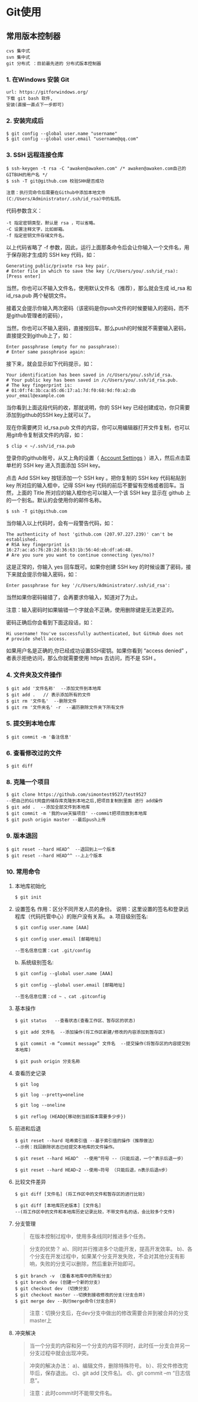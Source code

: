 # Git使用

## 常用版本控制器  
```
cvs 集中式   
svn 集中式		
git 分布式 ：目前最先进的 分布式版本控制器
```
### 1. 在Windows 安装 Git 
```
url: https://gitforwindows.org/  
下载 git bash 软件,  
安装(直接一直点下一步即可)
```
### 2. 安装完成后
```
$ git config --global user.name "username"
$ git config --global user.email "username@qq.com"
```
### 3. SSH 远程连接仓库
```
$ ssh-keygen -t rsa -C "awaken@awaken.com" /* awaken@awaken.com自己的GITBUH的用户名 */
$ ssh -T git@github.com 校验SHH是否成功
```       

    注意：执行完命令后需要在Github中添加本地文件(C:/Users/Administrator/.ssh/id_rsa)中的私钥。
    
代码参数含义：
```
-t 指定密钥类型，默认是 rsa ，可以省略。
-C 设置注释文字，比如邮箱。
-f 指定密钥文件存储文件名。
```
以上代码省略了 -f 参数，因此，运行上面那条命令后会让你输入一个文件名，用于保存刚才生成的 SSH key 代码，如：
```
Generating public/private rsa key pair.
# Enter file in which to save the key (/c/Users/you/.ssh/id_rsa): [Press enter]
```

当然，你也可以不输入文件名，使用默认文件名（推荐），那么就会生成 id_rsa 和 id_rsa.pub 两个秘钥文件。

接着又会提示你输入两次密码（该密码是你push文件的时候要输入的密码，而不是github管理者的密码），

当然，你也可以不输入密码，直接按回车。那么push的时候就不需要输入密码，直接提交到github上了，如：

```
Enter passphrase (empty for no passphrase): 
# Enter same passphrase again:
```

接下来，就会显示如下代码提示，如：

```
Your identification has been saved in /c/Users/you/.ssh/id_rsa.
# Your public key has been saved in /c/Users/you/.ssh/id_rsa.pub.
# The key fingerprint is:
# 01:0f:f4:3b:ca:85:d6:17:a1:7d:f0:68:9d:f0:a2:db your_email@example.com
```

当你看到上面这段代码的收，那就说明，你的 SSH key 已经创建成功，你只需要添加到github的SSH key上就可以了。

现在你需要拷贝 id_rsa.pub 文件的内容，你可以用编辑器打开文件复制，也可以用git命令复制该文件的内容，如：

```
$ clip < ~/.ssh/id_rsa.pub
```
登录你的github账号，从又上角的设置（ [Account Settings](https://github.com/settings) ）进入，然后点击菜单栏的 SSH key 进入页面添加 SSH key。

点击 Add SSH key 按钮添加一个 SSH key 。把你复制的 SSH key 代码粘贴到 key 所对应的输入框中，记得 SSH key 代码的前后不要留有空格或者回车。当然，上面的 Title 所对应的输入框你也可以输入一个该 SSH key 显示在 github 上的一个别名。默认的会使用你的邮件名称。

```
$ ssh -T git@github.com
```

当你输入以上代码时，会有一段警告代码，如：

```
The authenticity of host 'github.com (207.97.227.239)' can't be established.
# RSA key fingerprint is 16:27:ac:a5:76:28:2d:36:63:1b:56:4d:eb:df:a6:48.
# Are you sure you want to continue connecting (yes/no)?
```

这是正常的，你输入 yes 回车既可。如果你创建 SSH key 的时候设置了密码，接下来就会提示你输入密码，如：

```
Enter passphrase for key '/c/Users/Administrator/.ssh/id_rsa':
```

当然如果你密码输错了，会再要求你输入，知道对了为止。

注意：输入密码时如果输错一个字就会不正确，使用删除键是无法更正的。

密码正确后你会看到下面这段话，如：

```
Hi username! You've successfully authenticated, but GitHub does not
# provide shell access.
```

如果用户名是正确的,你已经成功设置SSH密钥。如果你看到 “access denied” ，者表示拒绝访问，那么你就需要使用 https 去访问，而不是 SSH 。

### 4. 文件夹及文件操作
```
$ git add '文件名称'  --添加文件到本地库
$ git add .   // 表示添加所有的文件
$ git rm '文件名'  --删除文件
$ git rm '文件夹名' -r  --遍历删除文件夹下所有文件
```

### 5. 提交到本地仓库
```
$ git commit -m '备注信息'
```
### 6. 查看修改过的文件
```
$ git diff
```	
### 8. 克隆一个项目
```
$ git clone https://github.com/simontest9527/test9527
--把自己的Git网盘的储存库克隆到本地之后,把项目复制到里面 进行 add操作 
$ git add .  --添加全部文件到本地库
$ git commit -m '我的vue天猫项目' --commit把项目放到本地库
$ git push origin master --最后push上传 
```
### 9. 版本退回
```
$ git reset --hard HEAD^  --退回到上一个版本
$ git reset --hard HEAD^^ --上上个版本
```

### 10. 常用命令

1. 本地库初始化 
    ```
    $ git init
    ```

2. 设置签名
    作用：区分不同开发人员的身份。
    说明：这里设置的签名和登录远程库（代码托管中心）的账户没有关系。
    a. 项目级别签名:
    ```
    $ git config user.name [AAA]
    
    $ git config user.email [邮箱地址]
    
    --签名信息位置：cat .git/config
    ```
    
    b. 系统级别签名:
    ```
    $ git config --global user.name [AAA]
    
    $ git config --global user.email [邮箱地址]
    
    --签名信息位置：cd ~ 、cat .gitconfig
    ```
3. 基本操作
    ```
    $ git status   --查看状态(查看工作区、暂存区的状态) 
    
    $ git add 文件名  --添加操作(将工作区新建/修改的内容添加到暂存区)
    
    $ git commit -m “commit message” 文件名  --提交操作(将暂存区的内容提交到本地库)
    
    $ git push origin 分支名称
    ```
    

4. 查看历史记录
    ```
    $ git log

    $ git log --pretty=oneline
    
    $ git log --oneline
    
    $ git reflog (HEAD@{移动到当前版本需要多少步})
    ```
    
5. 前进和后退
    ```
    $ git reset --hard 哈希索引值 --基于索引值的操作（推荐做法）
    --示例：找回删除状态已经提交本地库的文件操作。
    
    $ git reset --hard HEAD^  --使用^符号 --（只能后退，一个^表示后退一步）
    
    $ git reset --hard HEAD~2 --使用~符号 （只能后退，n表示后退n步）
    ```

6. 比较文件差异
    ```
    $ git diff [文件名] (将工作区中的文件和暂存区的进行比较)
    
    $ git diff [本地库历史版本] [文件名]
    --(将工作区中的文件和本地库历史记录比较，不带文件名的话，会比较多个文件)
    ```
7. 分支管理
    > 在版本控制过程中，使用多条线同时推进多个任务。

    > 分支的优势？
    a)、同时并行推进多个功能开发，提高开发效率。
    b)、各个分支在开发过程中，如果某个分支开发失败，不会对其他分支有影响，失败的分支可以删除，然后重新开始即可。
        
    ```
    $ git branch -v （查看本地库中的所有分支）
    $ git branch dev (创建一个新的分支)
    $ git checkout dev （切换分支）
    $ git checkout master --切换到接收修改的分支(分支合并)
    $ git merge dev --执行merge命令(分支合并)
    ```
    
    > 注意：切换分支后，在dev分支中做出的修改需要合并到被合并的分支master上

8. 冲突解决
    > 当一个分支的内容和另一个分支的内容不同时，此时任一分支合并另一分支过程中就会出现冲突。

    > 冲突的解决办法：
        a)、编辑文件，删除特殊符号。
        b）、将文件修改完毕后，保存退出。
        c)、git add [文件名]。
        d)、git commit –m “日志信息”。

    > 注意：此时commit时不能带文件名。
